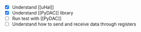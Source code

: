 - [x] Understand [[uHal]]
- [x] Understand [[PyDAC]] library
- [ ] Run test with [[PyDAC]]
- [ ] Understand how to send and receive data through registers